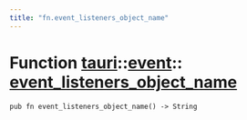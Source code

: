 ```yaml
---
title: "fn.event_listeners_object_name"
---
```


# Function [tauri](/docs/api/rust/tauri/../index.html)::​[event](/docs/api/rust/tauri/index.html)::​[event_listeners_object_name](/docs/api/rust/tauri/)

    pub fn event_listeners_object_name() -> String
      